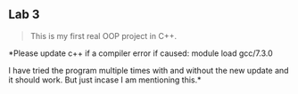 ## Lab 3

> This is my first real OOP project in C++.


*Please update c++ if a compiler error if caused:  module load gcc/7.3.0

I have tried the program multiple times with and without the new update and it should work. But just incase I am mentioning this.*
